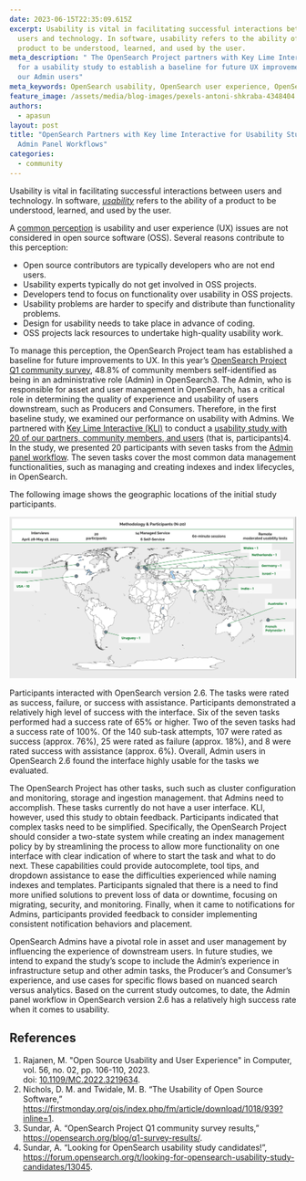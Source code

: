 ```yaml
---
date: 2023-06-15T22:35:09.615Z
excerpt: Usability is vital in facilitating successful interactions between
  users and technology. In software, usability refers to the ability of a
  product to be understood, learned, and used by the user.
meta_description: " The OpenSearch Project partners with Key Lime Interactive
  for a usability study to establish a baseline for future UX improvements for
  our Admin users"
meta_keywords: OpenSearch usability, OpenSearch user experience, OpenSearch research
feature_image: /assets/media/blog-images/pexels-antoni-shkraba-4348404.jpg
authors:
  - apasun
layout: post
title: "OpenSearch Partners with Key lime Interactive for Usability Studies:
  Admin Panel Workflows"
categories:
  - community
---
```



Usability is vital in facilitating successful interactions between users and technology. In software, *[usability](https://www.computer.org/csdl/magazine/co/2023/02/10042076/1KEtnA3u67S)* refers to the ability of a product to be understood, learned, and used by the user.

A [common perception](https://firstmonday.org/ojs/index.php/fm/article/download/1018/939?inline=1) is usability and user experience (UX) issues are not considered in open source software (OSS). Several reasons contribute to this perception:

* Open source contributors are typically developers who are not end users.
* Usability experts typically do not get involved in OSS projects.
* Developers tend to focus on functionality over usability in OSS projects.
* Usability problems are harder to specify and distribute than functionality problems.
* Design for usability needs to take place in advance of coding.
* OSS projects lack resources to undertake high-quality usability work.

To manage this perception, the OpenSearch Project team has established a baseline for future improvements to UX. In this year’s [OpenSearch Project Q1 community survey](https://opensearch.org/blog/q1-survey-results/), 48.8% of community members self-identified as being in an administrative role (Admin) in OpenSearch3. The Admin, who is responsible for asset and user management in OpenSearch, has a critical role in determining the quality of experience and usability of users downstream, such as Producers and Consumers. Therefore, in the first baseline study, we examined our performance on usability with Admins. We partnered with [Key Lime Interactive (KLI)](https://keylimeinteractive.com/) to conduct a [usability study with 20 of our partners, community members, and users](https://forum.opensearch.org/t/looking-for-opensearch-usability-study-candidates/13045) (that is, participants)4. In the study, we presented 20 participants with seven tasks from the [Admin panel workflow](https://github.com/opensearch-project/index-management-dashboards-plugin/issues). The seven tasks cover the most common data management functionalities, such as managing and creating indexes and index lifecycles, in OpenSearch.

The following image shows the geographic locations of the initial study participants.

![geographic locations of study participants](/assets/media/blog-images/screenshot-2023-06-12-at-1.43.54-pm.png "study participant map")

Participants interacted with OpenSearch version 2.6. The tasks were rated as success, failure, or success with assistance. Participants demonstrated a relatively high level of success with the interface. Six of the seven tasks performed had a success rate of 65% or higher. Two of the seven tasks had a success rate of 100%. Of the 140 sub-task attempts, 107 were rated as success (approx. 76%), 25 were rated as failure (approx. 18%), and 8 were rated success with assistance (approx. 6%). Overall, Admin users in OpenSearch 2.6 found the interface highly usable for the tasks we evaluated.

The OpenSearch Project has other tasks, such such as cluster configuration and monitoring, storage and ingestion management. that Admins need to accomplish. These tasks currently do not have a user interface. KLI, however, used this study to obtain feedback. Participants indicated that complex tasks need to be simplified. Specifically, the OpenSearch Project should consider a two-state system while creating an index management policy by by streamlining the process to allow more functionality on one interface with clear indication of where to start the task and what to do next. These capabilities could provide autocomplete, tool tips, and dropdown assistance to ease the difficulties experienced while naming indexes and templates. Participants signaled that there is a need to find more unified solutions to prevent loss of data or downtime, focusing on migrating, security, and monitoring. Finally, when it came to notifications for Admins, participants provided feedback to consider implementing consistent notification behaviors and placement.

OpenSearch Admins have a pivotal role in asset and user management by influencing the experience of downstream users. In future studies, we intend to expand the study’s scope to include the Admin’s experience in infrastructure setup and other admin tasks, the Producer’s and Consumer’s experience, and use cases for specific flows based on nuanced search versus analytics. Based on the current study outcomes, to date, the Admin panel workflow in OpenSearch version 2.6 has a relatively high success rate when it comes to usability.

## References

1. Rajanen, M. "Open Source Usability and User Experience" in Computer, vol. 56, no. 02, pp. 106-110, 2023.\
   doi: [10.1109/MC.2022.3219634](https://ieeexplore.ieee.org/document/10042076).
2. Nichols, D. M. and Twidale, M. B. “The Usability of Open Source Software,” <https://firstmonday.org/ojs/index.php/fm/article/download/1018/939?inline=1>.
3. Sundar, A. “OpenSearch Project Q1 community survey results,” <https://opensearch.org/blog/q1-survey-results/>.
4. Sundar, A. “Looking for OpenSearch usability study candidates!”, <https://forum.opensearch.org/t/looking-for-opensearch-usability-study-candidates/13045>.
